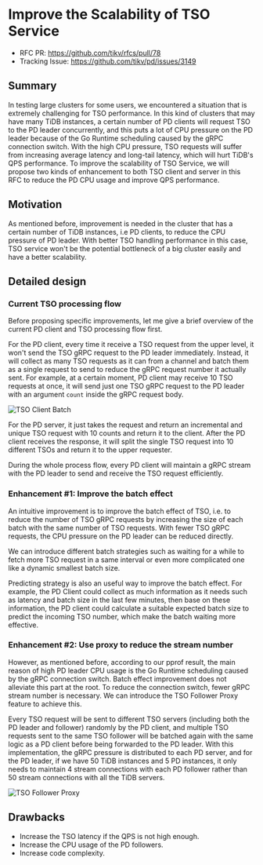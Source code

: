 # Improve the Scalability of TSO Service

- RFC PR: https://github.com/tikv/rfcs/pull/78
- Tracking Issue: https://github.com/tikv/pd/issues/3149

## Summary

In testing large clusters for some users, we encountered a situation that is
extremely challenging for TSO performance. In this kind of clusters that may
have many TiDB instances, a certain number of PD clients will request TSO to
the PD leader concurrently, and this puts a lot of CPU pressure on the PD leader
because of the Go Runtime scheduling caused by the gRPC connection switch. With
the high CPU pressure, TSO requests will suffer from increasing average latency
and long-tail latency, which will hurt TiDB's QPS performance. To improve the
scalability of TSO Service, we will propose two kinds of enhancement to both TSO
client and server in this RFC to reduce the PD CPU usage and improve QPS performance.

## Motivation

As mentioned before, improvement is needed in the cluster that has a certain number
of TiDB instances, i.e PD clients, to reduce the CPU pressure of PD leader. With
better TSO handling performance in this case, TSO service won't be the potential
bottleneck of a big cluster easily and have a better scalability.

## Detailed design

### Current TSO processing flow

Before proposing specific improvements, let me give a brief overview of the current
PD client and TSO processing flow first.

For the PD client, every time it receive a TSO request from the upper level, it won't
send the TSO gRPC request to the PD leader immediately. Instead, it will collect as
many TSO requests as it can from a channel and batch them as a single request to
send to reduce the gRPC request number it actually sent. For example, at a certain
moment, PD client may receive 10 TSO requests at once, it will send just one TSO gRPC
request to the PD leader with an argument `count` inside the gRPC request body.

![TSO Client Batch](https://i.imgur.com/vUgVSUI.png)

For the PD server, it just takes the request and return an incremental and unique TSO
request with 10 counts and return it to the client. After the PD client receives the
response, it will split the single TSO request into 10 different TSOs and return it to
the upper requester.

During the whole process flow, every PD client will maintain a gRPC stream with the PD
leader to send and receive the TSO request efficiently.

### Enhancement #1: Improve the batch effect

An intuitive improvement is to improve the batch effect of TSO, i.e. to reduce the number
of TSO gRPC requests by increasing the size of each batch with the same number of TSO requests.
With fewer TSO gRPC requests, the CPU pressure on the PD leader can be reduced directly.

We can introduce different batch strategies such as waiting for a while to fetch more TSO request
in a same interval or even more complicated one like a dynamic smallest batch size.

Predicting strategy is also an useful way to improve the batch effect. For example, the PD Client
could collect as much information as it needs such as latency and batch size in the last few minutes,
then base on these information, the PD client could calculate a suitable expected batch size to predict
the incoming TSO number, which make the batch waiting more effective.

### Enhancement #2: Use proxy to reduce the stream number

However, as mentioned before, according to our pprof result, the main reason of high PD leader
CPU usage is the Go Runtime scheduling caused by the gRPC connection switch. Batch effect
improvement does not alleviate this part at the root. To reduce the connection switch,
fewer gRPC stream number is necessary. We can introduce the TSO Follower Proxy feature
to achieve this.

Every TSO request will be sent to different TSO servers (including both the PD leader and follower)
randomly by the PD client, and multiple TSO requests sent to the same TSO follower will be
batched again with the same logic as a PD client before being forwarded to the PD leader.
With this implementation, the gRPC pressure is distributed to each PD server, and for the
PD leader, if we have 50 TiDB instances and 5 PD instances, it only needs to maintain 4
stream connections with each PD follower rather than 50 stream connections with all the TiDB
servers.

![TSO Follower Proxy](https://i.imgur.com/WoB9YN9.png)

## Drawbacks

- Increase the TSO latency if the QPS is not high enough.
- Increase the CPU usage of the PD followers.
- Increase code complexity.
